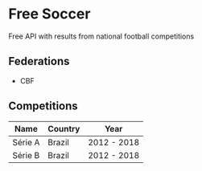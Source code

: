 # Free Soccer

Free API with results from national football competitions

## Federations

* CBF

## Competitions

Name | Country | Year 
------------ | ------------- | -------------
Série A | Brazil | 2012 - 2018
Série B | Brazil | 2012 - 2018